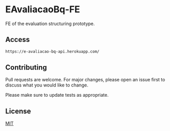 # EAvaliacaoBq-FE

FE of the evaluation structuring prototype.

## Access


```bash
https://e-avaliacao-bq-api.herokuapp.com/
```

## Contributing
Pull requests are welcome. For major changes, please open an issue first to discuss what you would like to change.

Please make sure to update tests as appropriate.

## License
[MIT](https://choosealicense.com/licenses/mit/)

